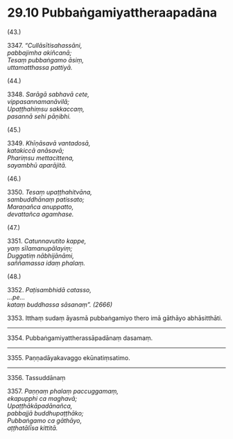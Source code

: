 

# 29.10 Pubbaṅgamiyattheraapadāna



(43.)

3347\. _“Cullāsītisahassāni,_  
_pabbajimha akiñcanā;_  
_Tesaṃ pubbaṅgamo āsiṃ,_  
_uttamatthassa pattiyā._  


(44.)

3348\. _Sarāgā sabhavā cete,_  
_vippasannamanāvilā;_  
_Upaṭṭhahiṃsu sakkaccaṃ,_  
_pasannā sehi pāṇibhi._  


(45.)

3349\. _Khīṇāsavā vantadosā,_  
_katakiccā anāsavā;_  
_Phariṃsu mettacittena,_  
_sayambhū aparājitā._  


(46.)

3350\. _Tesaṃ upaṭṭhahitvāna,_  
_sambuddhānaṃ patissato;_  
_Maraṇañca anuppatto,_  
_devattañca agamhase._  


(47.)

3351\. _Catunnavutito kappe,_  
_yaṃ sīlamanupālayiṃ;_  
_Duggatiṃ nābhijānāmi,_  
_saññamassa idaṃ phalaṃ._  


(48.)

3352\. _Paṭisambhidā catasso,_  
_…pe…_  
_kataṃ buddhassa sāsanaṃ”. (2666)_  


3353\. Itthaṃ sudaṃ āyasmā pubbaṅgamiyo thero imā gāthāyo abhāsitthāti.

---

3354\. Pubbaṅgamiyattherassāpadānaṃ dasamaṃ.



---

3355\. Paṇṇadāyakavaggo ekūnatiṃsatimo.



---

3356\. Tassuddānaṃ



3357\. _Paṇṇaṃ phalaṃ paccuggamaṃ,_  
_ekapupphi ca maghavā;_  
_Upaṭṭhākāpadānañca,_  
_pabbajjā buddhupaṭṭhāko;_  
_Pubbaṅgamo ca gāthāyo,_  
_aṭṭhatālīsa kittitā._  




